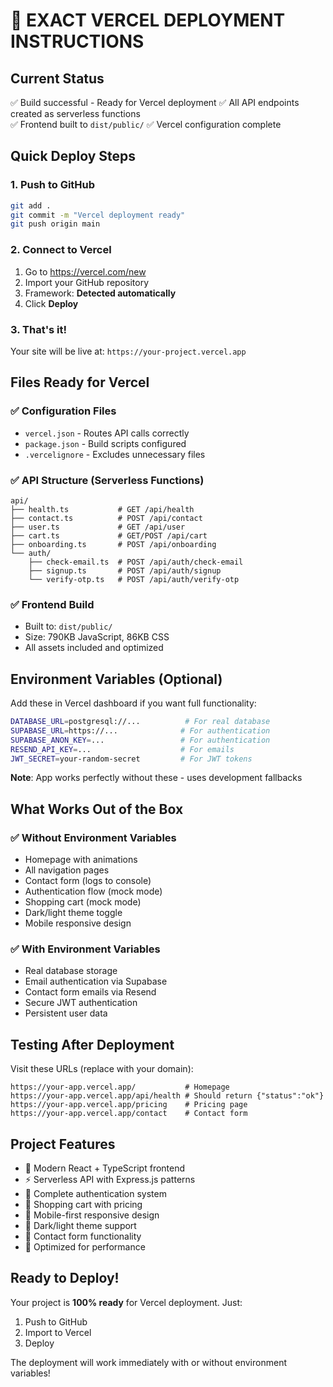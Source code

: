 # 🎯 EXACT VERCEL DEPLOYMENT INSTRUCTIONS

## Current Status
✅ Build successful - Ready for Vercel deployment
✅ All API endpoints created as serverless functions  
✅ Frontend built to `dist/public/`
✅ Vercel configuration complete

## Quick Deploy Steps

### 1. Push to GitHub
```bash
git add .
git commit -m "Vercel deployment ready"
git push origin main
```

### 2. Connect to Vercel
1. Go to https://vercel.com/new
2. Import your GitHub repository
3. Framework: **Detected automatically**
4. Click **Deploy**

### 3. That's it! 
Your site will be live at: `https://your-project.vercel.app`

## Files Ready for Vercel

### ✅ Configuration Files
- `vercel.json` - Routes API calls correctly
- `package.json` - Build scripts configured
- `.vercelignore` - Excludes unnecessary files

### ✅ API Structure (Serverless Functions)
```
api/
├── health.ts           # GET /api/health
├── contact.ts          # POST /api/contact  
├── user.ts             # GET /api/user
├── cart.ts             # GET/POST /api/cart
├── onboarding.ts       # POST /api/onboarding
└── auth/
    ├── check-email.ts  # POST /api/auth/check-email
    ├── signup.ts       # POST /api/auth/signup
    └── verify-otp.ts   # POST /api/auth/verify-otp
```

### ✅ Frontend Build
- Built to: `dist/public/`
- Size: 790KB JavaScript, 86KB CSS
- All assets included and optimized

## Environment Variables (Optional)

Add these in Vercel dashboard if you want full functionality:

```bash
DATABASE_URL=postgresql://...          # For real database
SUPABASE_URL=https://...              # For authentication  
SUPABASE_ANON_KEY=...                 # For authentication
RESEND_API_KEY=...                    # For emails
JWT_SECRET=your-random-secret         # For JWT tokens
```

**Note**: App works perfectly without these - uses development fallbacks

## What Works Out of the Box

### ✅ Without Environment Variables
- Homepage with animations
- All navigation pages
- Contact form (logs to console)
- Authentication flow (mock mode)
- Shopping cart (mock mode)
- Dark/light theme toggle
- Mobile responsive design

### ✅ With Environment Variables
- Real database storage
- Email authentication via Supabase
- Contact form emails via Resend
- Secure JWT authentication
- Persistent user data

## Testing After Deployment

Visit these URLs (replace with your domain):

```
https://your-app.vercel.app/           # Homepage
https://your-app.vercel.app/api/health # Should return {"status":"ok"}
https://your-app.vercel.app/pricing    # Pricing page
https://your-app.vercel.app/contact    # Contact form
```

## Project Features

- 🎨 Modern React + TypeScript frontend
- ⚡ Serverless API with Express.js patterns
- 🔐 Complete authentication system  
- 🛒 Shopping cart with pricing
- 📱 Mobile-first responsive design
- 🌙 Dark/light theme support
- 📧 Contact form functionality
- 🚀 Optimized for performance

## Ready to Deploy!

Your project is **100% ready** for Vercel deployment. Just:

1. Push to GitHub
2. Import to Vercel
3. Deploy

The deployment will work immediately with or without environment variables!